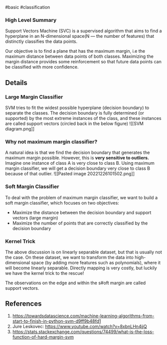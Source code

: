 #basic #classification 
### High Level Summary
Support Vectors Machine (SVC) is a supervised algorithm that aims to find a hyperplane in an N-dimensional space(N — the number of features) that distinctly classifies the data points.

Our objective is to find a plane that has the maximum margin, i.e the maximum distance between data points of both classes. Maximizing the margin distance provides some reinforcement so that future data points can be classified with more confidence.

## Details
### Large Margin Classifier
SVM tries to fit the widest possible hyperplane (decision boundary)  to separate the classes. The decision boundary is fully determined (or supported) by the most extreme instances of the class, and these instances are called support vectors (circled back in the below figure)
![[SVM diagram.png]]

### Why not maximum margin classifier?
A natural idea is that we find the decision boundary that generates the maximum margin possible. However, this is **very sensitive to outliers.** Imagine one instance of class A is very close to class B. Using maximum margin classifier, we will get a decision boundary very close to class B because of that outlier.
![[Pasted image 20221226101502.png]]
### Soft Margin Classifier
To deal with the problem of maximum margin classifier, we want to build a soft margin classifier, which focuses on two objectives:
- Maximize the distance between the decision boundary and support vectors (large margin)
- Maximize the number of points that are correctly classified by the decision boundary

### Kernel Trick
The above discussion is on linearly separable dataset, but that is usually not the case. On these dataset, we want to transform the data into high-dimensional space (by adding more features such as polynomials), where it will become linearly separable. Directly mapping is very costly, but luckily we have the kernel trick to the rescue!



The observations on the edge and within the s#oft margin are called support vectors.

## References
1. https://towardsdatascience.com/machine-learning-algorithms-from-start-to-finish-in-python-svm-d9ff9b48fd1
2. Jure Leskovec: https://www.youtube.com/watch?v=8xbnLHn4jjQ
3. https://stats.stackexchange.com/questions/74499/what-is-the-loss-function-of-hard-margin-svm